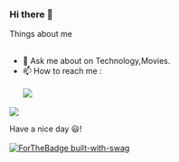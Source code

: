 ### Hi there 👋

<!--
**sisansahu1/sisansahu1** is a ✨ _special_ ✨ repository because its `README.md` (this file) appears on your GitHub profile.-->

 Things about me <br><br>



- 💬 Ask me about on Technology,Movies.
- 📫 How to reach me :<br> <br>
       <a href="https://www.linkedin.com/in/sisan-kumar-sahu-95b387142/"><img src="https://img.icons8.com/color/50/000000/linkedin.png"></a>


     


<img src="https://github-readme-stats.vercel.app/api?username=sisansahu1&&show_icons=true&title_color=ffffff&icon_color=4c2882&text_color=daf7dc&bg_color=151515">

Have a nice day 😃!<br><br>
 [![ForTheBadge built-with-swag](http://ForTheBadge.com/images/badges/built-with-swag.svg)](https://GitHub.com/sisansahu1/)

